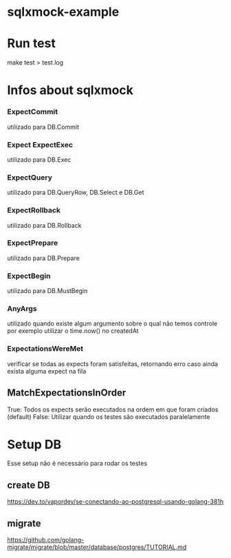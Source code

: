 # sqlxmock-example

# Run test
 make test > test.log 
# Infos about sqlxmock
### ExpectCommit
utilizado para DB.Commit

### Expect ExpectExec
utilizado para DB.Exec

### ExpectQuery
utilizado para  DB.QueryRow, DB.Select e DB.Get

### ExpectRollback
utilizado para DB.Rollback
### ExpectPrepare
utilizado para DB.Prepare
### ExpectBegin
utilizado para DB.MustBegin

### AnyArgs
utilizado quando existe algum argumento sobre o qual não temos controle
por exemplo utilizar o time.now() no createdAt

### ExpectationsWereMet
verificar se todas as expects foram satisfeitas, retornando erro caso ainda exista alguma expect na fila 

## MatchExpectationsInOrder
True: Todos os expects serão executados na ordem em que foram criados (default)
False: Utilizar quando os testes são executados paralelamente  

# Setup DB
Esse setup não é necessário para rodar os testes
## create DB
https://dev.to/vapordev/se-conectando-ao-postgresql-usando-golang-381h

## migrate
https://github.com/golang-migrate/migrate/blob/master/database/postgres/TUTORIAL.md